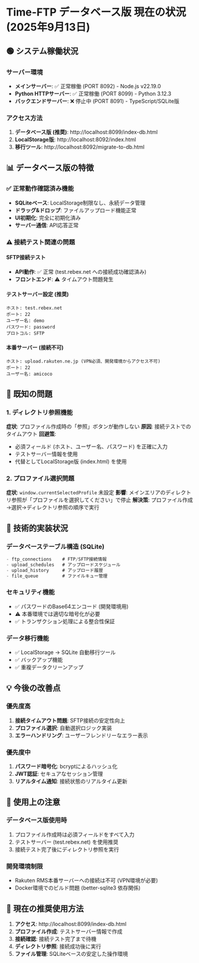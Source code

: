 # Time-FTP データベース版 現在の状況 (2025年9月13日)

## 🟢 システム稼働状況

### サーバー環境
- **メインサーバー**: ✅ 正常稼働 (PORT 8092) - Node.js v22.19.0
- **Python HTTPサーバー**: ✅ 正常稼働 (PORT 8099) - Python 3.12.3
- **バックエンドサーバー**: ❌ 停止中 (PORT 8091) - TypeScript/SQLite版

### アクセス方法
1. **データベース版 (推奨)**: http://localhost:8099/index-db.html
2. **LocalStorage版**: http://localhost:8092/index.html  
3. **移行ツール**: http://localhost:8092/migrate-to-db.html

## 📊 データベース版の特徴

### ✅ 正常動作確認済み機能
- **SQLiteベース**: LocalStorage制限なし、永続データ管理
- **ドラッグ&ドロップ**: ファイルアップロード機能正常
- **UI初期化**: 完全に初期化済み
- **サーバー通信**: API応答正常

### ⚠️ 接続テスト関連の問題

#### SFTP接続テスト
- **API動作**: ✅ 正常 (test.rebex.net への接続成功確認済み)
- **フロントエンド**: ⚠️ タイムアウト問題発生

#### テストサーバー設定 (推奨)
```
ホスト: test.rebex.net
ポート: 22
ユーザー名: demo
パスワード: password  
プロトコル: SFTP
```

#### 本番サーバー (接続不可)
```
ホスト: upload.rakuten.ne.jp (VPN必須、開発環境からアクセス不可)
ポート: 22
ユーザー名: amicoco
```

## 🚨 既知の問題

### 1. ディレクトリ参照機能
**症状**: プロファイル作成時の「参照」ボタンが動作しない
**原因**: 接続テストでのタイムアウト
**回避策**: 
- 必須フィールド (ホスト、ユーザー名、パスワード) を正確に入力
- テストサーバー情報を使用
- 代替としてLocalStorage版 (index.html) を使用

### 2. プロファイル選択問題  
**症状**: `window.currentSelectedProfile` 未設定
**影響**: メインエリアのディレクトリ参照が「プロファイルを選択してください」で停止
**解決策**: プロファイル作成→選択→ディレクトリ参照の順序で実行

## 🔧 技術的実装状況

### データベーステーブル構造 (SQLite)
```sql
- ftp_connections    # FTP/SFTP接続情報
- upload_schedules   # アップロードスケジュール  
- upload_history     # アップロード履歴
- file_queue         # ファイルキュー管理
```

### セキュリティ機能
- ✅ パスワードのBase64エンコード (開発環境用)
- ⚠️ 本番環境では適切な暗号化が必要
- ✅ トランザクション処理による整合性保証

### データ移行機能
- ✅ LocalStorage → SQLite 自動移行ツール
- ✅ バックアップ機能
- ✅ 重複データクリーンアップ

## 💡 今後の改善点

### 優先度高
1. **接続タイムアウト問題**: SFTP接続の安定性向上
2. **プロファイル選択**: 自動選択ロジック実装
3. **エラーハンドリング**: ユーザーフレンドリーなエラー表示

### 優先度中
1. **パスワード暗号化**: bcryptによるハッシュ化
2. **JWT認証**: セキュアなセッション管理
3. **リアルタイム通知**: 接続状態のリアルタイム更新

## 📝 使用上の注意

### データベース版使用時
1. プロファイル作成時は必須フィールドをすべて入力
2. テストサーバー (test.rebex.net) を使用推奨
3. 接続テスト完了後にディレクトリ参照を実行

### 開発環境制限
- Rakuten RMS本番サーバーへの接続は不可 (VPN環境が必要)
- Docker環境でのビルド問題 (better-sqlite3 依存関係)

## 🎯 現在の推奨使用方法

1. **アクセス**: http://localhost:8099/index-db.html
2. **プロファイル作成**: テストサーバー情報で作成
3. **接続確認**: 接続テスト完了まで待機
4. **ディレクトリ参照**: 接続成功後に実行
5. **ファイル管理**: SQLiteベースの安定した操作環境